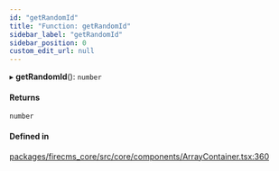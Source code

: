 ```yaml
---
id: "getRandomId"
title: "Function: getRandomId"
sidebar_label: "getRandomId"
sidebar_position: 0
custom_edit_url: null
---
```


▸ **getRandomId**(): `number`

#### Returns

`number`

#### Defined in

[packages/firecms_core/src/core/components/ArrayContainer.tsx:360](https://github.com/FireCMSco/firecms/blob/d45f3739/packages/firecms_core/src/core/components/ArrayContainer.tsx#L360)
